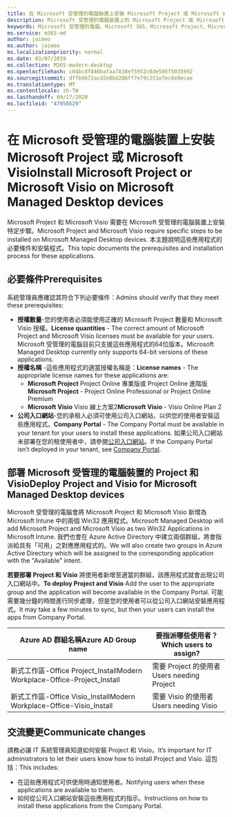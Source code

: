 ```yaml
---
title: 在 Microsoft 受管理的電腦裝置上安裝 Microsoft Project 或 Microsoft Visio
description: Microsoft 受管理的電腦裝置上的 Microsoft Project 或 Microsoft Visio 安裝資訊
keywords: Microsoft 受管理的電腦、Microsoft 365、Microsoft Project、Microsoft Visio
ms.service: m365-md
author: jaimeo
ms.author: jaimeo
ms.localizationpriority: normal
ms.date: 03/07/2019
ms.collection: M365-modern-desktop
ms.openlocfilehash: c04bcdf846bafaa7838ef5932c8de595f5035992
ms.sourcegitcommit: dffb9b72acd2e0bd286ff7e79c251e7ec6e8ecae
ms.translationtype: MT
ms.contentlocale: zh-TW
ms.lasthandoff: 09/17/2020
ms.locfileid: "47950529"
---
```

# <a name="install-microsoft-project-or-microsoft-visio-on-microsoft-managed-desktop-devices"></a><span data-ttu-id="e655c-104">在 Microsoft 受管理的電腦裝置上安裝 Microsoft Project 或 Microsoft Visio</span><span class="sxs-lookup"><span data-stu-id="e655c-104">Install Microsoft Project or Microsoft Visio on Microsoft Managed Desktop devices</span></span>

<span data-ttu-id="e655c-105">Microsoft Project 和 Microsoft Visio 需要在 Microsoft 受管理的電腦裝置上安裝特定步驟。</span><span class="sxs-lookup"><span data-stu-id="e655c-105">Microsoft Project and Microsoft Visio require specific steps to be installed on Microsoft Managed Desktop devices.</span></span> <span data-ttu-id="e655c-106">本主題說明這些應用程式的必要條件和安裝程式。</span><span class="sxs-lookup"><span data-stu-id="e655c-106">This topic documents the prerequisites and installation process for these applications.</span></span>

## <a name="prerequisites"></a><span data-ttu-id="e655c-107">必要條件</span><span class="sxs-lookup"><span data-stu-id="e655c-107">Prerequisites</span></span>

<span data-ttu-id="e655c-108">系統管理員應確認其符合下列必要條件：</span><span class="sxs-lookup"><span data-stu-id="e655c-108">Admins should verify that they meet these prerequisites:</span></span>
- <span data-ttu-id="e655c-109">**授權數量**-您的使用者必須能使用正確的 Microsoft Project 數量和 Microsoft Visio 授權。</span><span class="sxs-lookup"><span data-stu-id="e655c-109">**License quantities** - The correct amount of Microsoft Project and Microsoft Visio licenses must be available for your users.</span></span> <span data-ttu-id="e655c-110">Microsoft 受管理的電腦目前只支援這些應用程式的64位版本。</span><span class="sxs-lookup"><span data-stu-id="e655c-110">Microsoft Managed Desktop currently only supports 64-bit versions of these applications.</span></span> 
- <span data-ttu-id="e655c-111">**授權名稱** -這些應用程式的適當授權名稱是：</span><span class="sxs-lookup"><span data-stu-id="e655c-111">**License names** - The appropriate license names for these applications are:</span></span>
    - <span data-ttu-id="e655c-112">**Microsoft Project** Project Online 專業版或 Project Online 進階版</span><span class="sxs-lookup"><span data-stu-id="e655c-112">**Microsoft Project** - Project Online Professional or Project Online Premium</span></span>
    - <span data-ttu-id="e655c-113">**Microsoft Visio** Visio 線上方案2</span><span class="sxs-lookup"><span data-stu-id="e655c-113">**Microsoft Visio** - Visio Online Plan 2</span></span>
- <span data-ttu-id="e655c-114">**公司入口網站**-您的承租人必須可使用公司入口網站，以供您的使用者安裝這些應用程式。</span><span class="sxs-lookup"><span data-stu-id="e655c-114">**Company Portal** -  The Company Portal must be available in your tenant for your users to install these applications.</span></span> <span data-ttu-id="e655c-115">如果公司入口網站未部署在您的租使用者中，請參閱[公司入口網站](company-portal.md)。</span><span class="sxs-lookup"><span data-stu-id="e655c-115">If the Company Portal isn’t deployed in your tenant, see [Company Portal](company-portal.md).</span></span>

## <a name="deploy-project-and-visio-for-microsoft-managed-desktop-devices"></a><span data-ttu-id="e655c-116">部署 Microsoft 受管理的電腦裝置的 Project 和 Visio</span><span class="sxs-lookup"><span data-stu-id="e655c-116">Deploy Project and Visio for Microsoft Managed Desktop devices</span></span>
<span data-ttu-id="e655c-117">Microsoft 受管理的電腦會將 Microsoft Project 和 Microsoft Visio 新增為 Microsoft Intune 中的兩個 Win32 應用程式。</span><span class="sxs-lookup"><span data-stu-id="e655c-117">Microsoft Managed Desktop will add Microsoft Project and Microsoft Visio as two Win32 Applications in Microsoft Intune.</span></span> <span data-ttu-id="e655c-118">我們也會在 Azure Active Directory 中建立兩個群組，將會指派給具有「可用」之對應應用程式的。</span><span class="sxs-lookup"><span data-stu-id="e655c-118">We will also create two groups in Azure Active Directory which will be assigned to the corresponding application with the "Available" intent.</span></span> 

<span data-ttu-id="e655c-119">**若要部署 Project 和 Visio** 將使用者新增至適當的群組，該應用程式就會出現公司入口網站中。</span><span class="sxs-lookup"><span data-stu-id="e655c-119">**To deploy Project and Visio** Add the user to the appropriate group and the application will become available in the Company Portal.</span></span> <span data-ttu-id="e655c-120">可能需要幾分鐘的時間進行同步處理，但是您的使用者可以從公司入口網站安裝應用程式。</span><span class="sxs-lookup"><span data-stu-id="e655c-120">It may take a few minutes to sync, but then your users can install the apps from Company Portal.</span></span> 

<span data-ttu-id="e655c-121">Azure AD 群組名稱</span><span class="sxs-lookup"><span data-stu-id="e655c-121">Azure AD Group name</span></span> | <span data-ttu-id="e655c-122">要指派哪些使用者？</span><span class="sxs-lookup"><span data-stu-id="e655c-122">Which users to assign?</span></span>   
 --- | ---
<span data-ttu-id="e655c-123">新式工作區-Office Project_Install</span><span class="sxs-lookup"><span data-stu-id="e655c-123">Modern Workplace-Office-Project_Install</span></span> | <span data-ttu-id="e655c-124">需要 Project 的使用者</span><span class="sxs-lookup"><span data-stu-id="e655c-124">Users needing Project</span></span>
<span data-ttu-id="e655c-125">新式工作區-Office Visio_Install</span><span class="sxs-lookup"><span data-stu-id="e655c-125">Modern Workplace-Office-Visio_Install</span></span> | <span data-ttu-id="e655c-126">需要 Visio 的使用者</span><span class="sxs-lookup"><span data-stu-id="e655c-126">Users needing Visio</span></span>

## <a name="communicate-changes"></a><span data-ttu-id="e655c-127">交流變更</span><span class="sxs-lookup"><span data-stu-id="e655c-127">Communicate changes</span></span>
<span data-ttu-id="e655c-128">請務必讓 IT 系統管理員知道如何安裝 Project 和 Visio。</span><span class="sxs-lookup"><span data-stu-id="e655c-128">It’s important for IT administrators to let their users know how to install Project and Visio.</span></span> <span data-ttu-id="e655c-129">這包括：</span><span class="sxs-lookup"><span data-stu-id="e655c-129">This includes:</span></span> 
- <span data-ttu-id="e655c-130">在這些應用程式可供使用時通知使用者。</span><span class="sxs-lookup"><span data-stu-id="e655c-130">Notifying users when these applications are available to them.</span></span> 
- <span data-ttu-id="e655c-131">如何從公司入口網站安裝這些應用程式的指示。</span><span class="sxs-lookup"><span data-stu-id="e655c-131">Instructions on how to install these applications from the Company Portal.</span></span>
